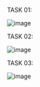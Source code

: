 TASK 01:

![image](https://github.com/user-attachments/assets/2bae179b-8835-45a1-85e0-02a8850e6bff)

TASK 02:

![image](https://github.com/user-attachments/assets/66ba3a80-7c8b-4d13-9ef1-cfccc386f75f)

TASK 03:

![image](https://github.com/user-attachments/assets/095ebbd3-e666-4e44-9c1e-e7819181476a)
